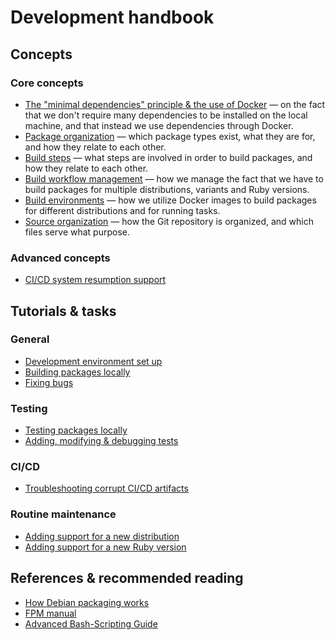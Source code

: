 # Development handbook

## Concepts

### Core concepts

 * [The "minimal dependencies" principle & the use of Docker](minimal-dependencies-principle.md) — on the fact that we don't require many dependencies to be installed on the local machine, and that instead we use dependencies through Docker.
 * [Package organization](package-organization.md) — which package types exist, what they are for, and how they relate to each other.
 * [Build steps](build-steps.md) — what steps are involved in order to build packages, and how they relate to each other.
 * [Build workflow management](build-workflow-management.md) — how we manage the fact that we have to build packages for multiple distributions, variants and Ruby versions.
 * [Build environments](build-environments.md) — how we utilize Docker images to build packages for different distributions and for running tasks.
 * [Source organization](source-organization.md) — how the Git repository is organized, and which files serve what purpose.

### Advanced concepts

 * [CI/CD system resumption support](ci-cd-resumption.md)

## Tutorials & tasks

### General

 * [Development environment set up](dev-environment-setup.md)
 * [Building packages locally](building-packages-locally.md)
 * [Fixing bugs](fixing-bugs.md)

### Testing

 * [Testing packages locally](testing-packages-locally.md)
 * [Adding, modifying & debugging tests](#modifying-and-debugging-tests.md)

### CI/CD

 * [Troubleshooting corrupt CI/CD artifacts](troubleshooting-corrupt-ci-cd-artifacts.md)

### Routine maintenance

 * [Adding support for a new distribution](add-new-distro.md)
 * [Adding support for a new Ruby version](add-new-ruby-version.md)

## References & recommended reading

 * [How Debian packaging works](https://www.joyfulbikeshedding.com/blog/2020-08-03-how-debian-packaging-works.html)
 * [FPM manual](http://fpm.readthedocs.io/en/latest/)
 * [Advanced Bash-Scripting Guide](https://tldp.org/LDP/abs/html/)
